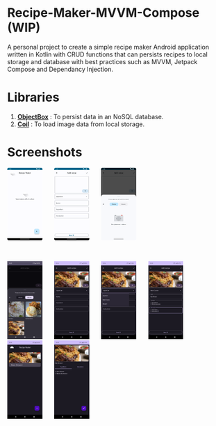 # Recipe-Maker-MVVM-Compose (WIP)
A personal project to create a simple recipe maker Android application written in Kotlin with CRUD functions that can persists recipes to local storage and database with best practices such as MVVM, Jetpack Compose and Dependancy Injection.

# Libraries
1. <a href="https://github.com/objectbox/objectbox-java"><strong>ObjectBox</strong></a> : To persist data in an NoSQL database.
2. <a href="https://github.com/coil-kt/coil"><strong>Coil</strong></a> : To load image data from local storage.

# Screenshots
<p>
  <img src="screenshots/Recipe-Maker-MVVM-Compose-Img-1.png" width=16% height=16%>
  &nbsp; &nbsp; &nbsp;
  <img src="screenshots/Recipe-Maker-MVVM-Compose-Img-2.png" width=16% height=16%>
  &nbsp; &nbsp; &nbsp;
  <img src="screenshots/Recipe-Maker-MVVM-Compose-Img-3.png" width=16% height=16%>
</p>
<br>
<p>
  <img src="screenshots/Screenshot_20230519-100547.png" width=16% height=16%>
  &nbsp; &nbsp; &nbsp;
  <img src="screenshots/Screenshot_20230519-100601.png" width=16% height=16%>
  &nbsp; &nbsp; &nbsp;
  <img src="screenshots/Screenshot_20230519-100614.png" width=16% height=16%>
  &nbsp; &nbsp; &nbsp;
  <img src="screenshots/Screenshot_20230519-100813.png" width=16% height=16%>
  &nbsp; &nbsp; &nbsp;
  <img src="screenshots/Screenshot_20230519-100822.png" width=16% height=16%>
  &nbsp; &nbsp; &nbsp;
  <img src="screenshots/Screenshot_20230519-100833.png" width=16% height=16%>
</p>
